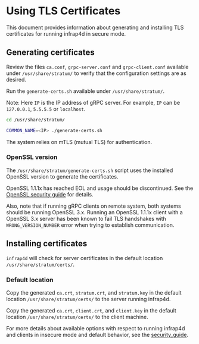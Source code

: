 # Using TLS Certificates

This document provides information about generating and installing TLS
certificates for running infrap4d in secure mode.

## Generating certificates

Review the files `ca.conf`, `grpc-server.conf` and `grpc-client.conf`
available under `/usr/share/stratum/` to verify that the configuration settings are
as desired.

Run the `generate-certs.sh` available under `/usr/share/stratum/`.

Note: Here `IP` is the IP address of gRPC server.
For example, `IP` can be `127.0.0.1`, `5.5.5.5` or `localhost`.

```bash
cd /usr/share/stratum/

COMMON_NAME=<IP> ./generate-certs.sh
```

The system relies on mTLS (mutual TLS) for authentication.

### OpenSSL version

The `/usr/share/stratum/generate-certs.sh` script uses the installed OpenSSL version to generate the certificates.

OpenSSL 1.1.1x has reached EOL and usage should be discontinued. See the [OpenSSL security guide](openssl-guide.md) for details.

Also, note that if running gRPC clients on remote system, both systems should be running OpenSSL 3.x. Running an OpenSSL 1.1.1x client with a OpenSSL 3.x server has been known to fail TLS handshakes with `WRONG_VERSION_NUMBER` error when trying to establish communication.

## Installing certificates

`infrap4d` will check for server certificates in the default location
`/usr/share/stratum/certs/`.

### Default location

Copy the generated `ca.crt`, `stratum.crt`, and `stratum.key` in the
default location `/usr/share/stratum/certs/` to the server running infrap4d.

Copy the generated `ca.crt`, `client.crt`, and `client.key` in the
default location `/usr/share/stratum/certs/` to the client machine.

For more details about available options with respect to running infrap4d and
clients in insecure mode and default behavior, see the
[security_guide](security-guide.md).
